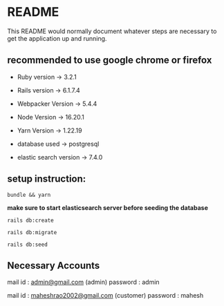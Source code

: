 # README

This README would normally document whatever steps are necessary to get the
application up and running.

## recommended to use google chrome or firefox

* Ruby version -> 3.2.1

* Rails version -> 6.1.7.4

* Webpacker Version -> 5.4.4

* Node Version -> 16.20.1

* Yarn Version -> 1.22.19

* database used -> postgresql

* elastic search version -> 7.4.0

## setup instruction:

```bundle && yarn```

**make sure to start elasticsearch server before seeding the database**

```rails db:create```

```rails db:migrate```

```rails db:seed```

## Necessary Accounts

mail id : admin@gmail.com  (admin)
password : admin

mail id : maheshrao2002@gmail.com  (customer)
password : mahesh

